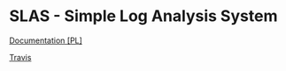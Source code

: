 # SLAS - Simple Log Analysis System

[Documentation [PL]](http://chyla.org/project/Simple_Log_Analysis_System/)

[Travis](https://travis-ci.org/chyla/slas)

